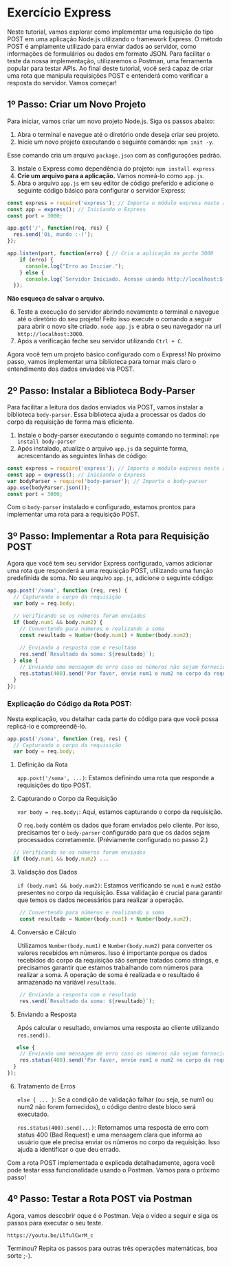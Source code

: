 # Exercício Express
Neste tutorial, vamos explorar como implementar uma requisição do tipo POST em uma aplicação Node.js utilizando o framework Express. O método POST é amplamente utilizado para enviar dados ao servidor, como informações de formulários ou dados em formato JSON. Para facilitar o teste da nossa implementação, utilizaremos o Postman, uma ferramenta popular para testar APIs. Ao final deste tutorial, você será capaz de criar uma rota que manipula requisições POST e entenderá como verificar a resposta do servidor. Vamos começar!
## 1º Passo: Criar um Novo Projeto
Para iniciar, vamos criar um novo projeto Node.js. Siga os passos abaixo:

1. Abra o terminal e navegue até o diretório onde deseja criar seu projeto.
2. Inicie um novo projeto executando o seguinte comando: `npm init -y`.
   
Esse comando cria um arquivo `package.json` com as configurações padrão.

3. Instale o Express como dependência do projeto: `npm install express`
4. **Crie um arquivo para a aplicação.** Vamos nomeá-lo como `app.js`.
5. Abra o arquivo `app.js` em seu editor de código preferido e adicione o seguinte código básico para configurar o servidor Express:

```javascript
const express = require('express'); // Importa o módulo express neste arquivo
const app = express(); // Iniciando o Express
const port = 3000;

app.get('/', function(req, res) {
  res.send('Oi, mundo :-)');
});

app.listen(port, function(erro) { // Cria a aplicação na porta 3000
    if (erro) {
      console.log("Erro ao Iniciar.");
    } else {
      console.log(`Servidor Iniciado. Acesse usando http://localhost:${port}`);  }
  });
```
**Não esqueça de salvar o arquivo.**

6. Teste a execução do servidor abrindo novamente o terminal e navegue até o diretório do seu projeto! Feito isso execute o comando a seguir para abrir o novo site criado. `node app.js` e abra o seu navegador na url `http://localhost:3000`.
7. Após a verificação feche seu servidor utilizando `Ctrl + C`.

Agora você tem um projeto básico configurado com o Express! No próximo passo, vamos implementar uma biblioteca para tornar mais claro o entendimento dos dados enviados via POST.

## 2º Passo: Instalar a Biblioteca Body-Parser
Para facilitar a leitura dos dados enviados via POST, vamos instalar a biblioteca `body-parser`. Essa biblioteca ajuda a processar os dados do corpo da requisição de forma mais eficiente.

1. Instale o body-parser executando o seguinte comando no terminal: `npm install body-parser`
2. Após instalado, atualize o arquivo `app.js` da seguinte forma, acrescentando as seguintes linhas de código:
```javascript
const express = require('express'); // Importa o módulo express neste arquivo
const app = express(); // Iniciando o Express
var bodyParser = require('body-parser'); // Importa o body-parser
app.use(bodyParser.json());
const port = 3000;
```

Com o `body-parser` instalado e configurado, estamos prontos para implementar uma rota para a requisição POST.

## 3º Passo: Implementar a Rota para Requisição POST
Agora que você tem seu servidor Express configurado, vamos adicionar uma rota que responderá a uma requisição POST, utilizando uma função predefinida de soma. No seu arquivo `app.js`, adicione o seguinte código:
```javascript
app.post('/soma', function (req, res) {
  // Capturando o corpo da requisição
  var body = req.body;

  // Verificando se os números foram enviados
  if (body.num1 && body.num2) {
    // Convertendo para números e realizando a soma
    const resultado = Number(body.num1) + Number(body.num2);
    
    // Enviando a resposta com o resultado
    res.send(`Resultado da soma: ${resultado}`);
  } else {
    // Enviando uma mensagem de erro caso os números não sejam fornecidos
    res.status(400).send('Por favor, envie num1 e num2 no corpo da requisição.');
  }
});
```
### Explicação do Código da Rota POST:
Nesta explicação, vou detalhar cada parte do código para que você possa replicá-lo e compreendê-lo.
```javascript
app.post('/soma', function (req, res) {
  // Capturando o corpo da requisição
  var body = req.body;
```
1. Definição da Rota

    `app.post('/soma', ...)`: Estamos definindo uma rota que responde a requisições do tipo POST.

2. Capturando o Corpo da Requisição

    `var body = req.body;`: Aqui, estamos capturando o corpo da requisição.

   O `req.body` contém os dados que foram enviados pelo cliente. Por isso, precisamos ter o `body-parser` configurado para que os dados sejam processados corretamente. (Préviamente configurado no passo 2.)

```javascript
  // Verificando se os números foram enviados
  if (body.num1 && body.num2) ...
```
3. Validação dos Dados

    `if (body.num1 && body.num2)`: Estamos verificando se `num1` e `num2` estão presentes no corpo da requisição. Essa validação é crucial para garantir que temos os dados necessários para realizar a operação.

```javascript
    // Convertendo para números e realizando a soma
    const resultado = Number(body.num1) + Number(body.num2);
```
4. Conversão e Cálculo

   Utilizamos `Number(body.num1)` e `Number(body.num2)` para converter os valores recebidos em números. Isso é importante porque os dados recebidos do corpo da requisição são sempre tratados como strings, e precisamos garantir que estamos trabalhando com números para realizar a soma. A operação de soma é realizada e o resultado é armazenado na variável `resultado`.

```javascript
    // Enviando a resposta com o resultado
    res.send(`Resultado da soma: ${resultado}`);
```
5. Enviando a Resposta

    Após calcular o resultado, enviamos uma resposta ao cliente utilizando `res.send()`. 

```javascript
   else {
    // Enviando uma mensagem de erro caso os números não sejam fornecidos
    res.status(400).send('Por favor, envie num1 e num2 no corpo da requisição.');
  }
});
```

6. Tratamento de Erros

    `else { ... }`: Se a condição de validação falhar (ou seja, se num1 ou num2 não forem fornecidos), o código dentro deste bloco será executado.
   
    `res.status(400).send(...)`: Retornamos uma resposta de erro com status 400 (Bad Request) e uma mensagem clara que informa ao usuário que ele precisa enviar os números no corpo da requisição. Isso ajuda a identificar o que deu errado.

Com a rota POST implementada e explicada detalhadamente, agora você pode testar essa funcionalidade usando o Postman. Vamos para o próximo passo!

## 4º Passo: Testar a Rota POST via Postman
Agora, vamos descobrir oque é o Postman. Veja o vídeo a seguir e siga os passos para executar o seu teste.

`https://youtu.be/LlfulCwrM_c`

Terminou? Repita os passos para outras três operações matemáticas, boa sorte ;-).
